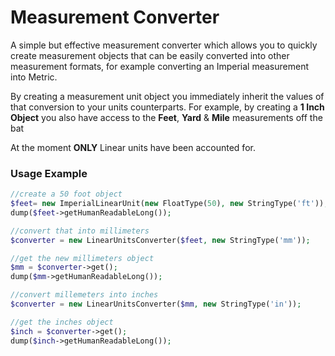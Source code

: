 # Measurement Converter
A simple but effective measurement converter which allows you to 
quickly create measurement objects that can be easily converted into other 
measurement formats, for example converting an Imperial measurement into Metric.

By creating a measurement unit object you immediately inherit the values of that 
conversion to your units counterparts. For example, by creating a **1 Inch Object**
you also have access to the **Feet**, **Yard** & **Mile** measurements off the bat

At the moment **ONLY** Linear units have been accounted for. 

### Usage Example
```php
//create a 50 foot object
$feet= new ImperialLinearUnit(new FloatType(50), new StringType('ft'));
dump($feet->getHumanReadableLong());

//convert that into millimeters
$converter = new LinearUnitsConverter($feet, new StringType('mm'));

//get the new millimeters object
$mm = $converter->get();
dump($mm->getHumanReadableLong());

//convert millemeters into inches
$converter = new LinearUnitsConverter($mm, new StringType('in'));

//get the inches object
$inch = $converter->get();
dump($inch->getHumanReadableLong());
```

